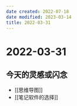 ```yaml
---
date created: 2022-07-18
date modified: 2023-03-14
title: 2022-03-31
---
```


# 2022-03-31

## 今天的灵感或闪念

- [[思维导图]]
- [[笔记软件的选择]]
